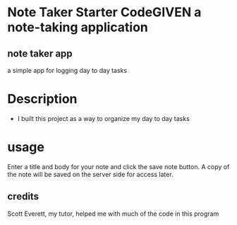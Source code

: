 # Note Taker Starter CodeGIVEN a note-taking application
## note taker app
a simple app for logging day to day tasks
# Description
- I built this project as a way to organize my day to day tasks
# usage
Enter a title and body for your note and click the save note button. A copy of the note will be saved on the server side for access later.
## credits
Scott Everett, my tutor, helped me with much of the code in this program
